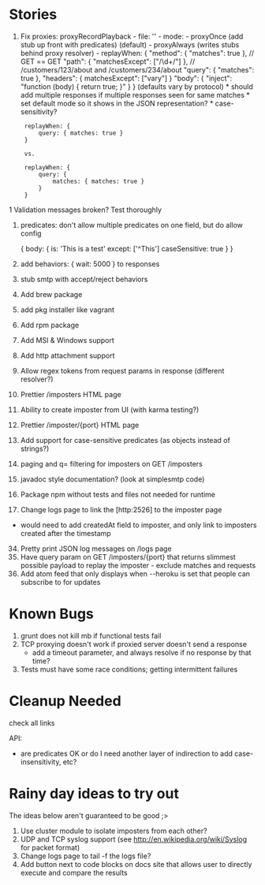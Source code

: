 Stories
=======
1. Fix proxies:
     proxyRecordPlayback
        - file: ''
        - mode:
            - proxyOnce (add stub up front with predicates) (default)
            - proxyAlways (writes stubs behind proxy resolver)
        - replayWhen:
            {
                "method": { "matches": true }, // GET == GET
                "path": { "matchesExcept": ["/\d+/"] }, // /customers/123/about and /customers/234/about
                "query": { "matches": true },
                "headers": { matchesExcept": ["vary"] }
                "body": { "inject": "function (body) { return true; }" }
            } (defaults vary by protocol)
        * should add multiple responses if multiple responses seen for same matches
        * set default mode so it shows in the JSON representation?
        * case-sensitivity?

        replayWhen: {
            query: { matches: true }
        }

        vs.

        replayWhen: {
            query: {
                matches: { matches: true }
            }
        }
1 Validation messages broken?  Test thoroughly
1. predicates: don't allow multiple predicates on one field, but do allow config

    {
        body: {
            is: 'This is a test'
            except: ['^This']
            caseSensitive: true
        }
    }

1. add behaviors: { wait: 5000 } to responses
0. stub smtp with accept/reject behaviors
6. Add brew package
6. add pkg installer like vagrant
7. Add rpm package
8. Add MSI & Windows support
1. Add http attachment support
1. Allow regex tokens from request params in response (different resolver?)
21. Prettier /imposters HTML page
22. Ability to create imposter from UI (with karma testing?)
23. Prettier /imposter/{port} HTML page
26. Add support for case-sensitive predicates (as objects instead of strings?)
27. paging and q= filtering for imposters on GET /imposters
30. javadoc style documentation? (look at simplesmtp code)
31. Package npm without tests and files not needed for runtime
33. Change logs page to link the [http:2526] to the imposter page
  - would need to add createdAt field to imposter, and only link to imposters created after the timestamp
34. Pretty print JSON log messages on /logs page
35. Have query param on GET /imposters/{port} that returns slimmest possible payload to replay the imposter
        - exclude matches and requests
38. Add atom feed that only displays when --heroku is set that people can subscribe to for updates

Known Bugs
==========
1. grunt does not kill mb if functional tests fail
2. TCP proxying doesn't work if proxied server doesn't send a response
   - add a timeout parameter, and always resolve if no response by that time?
3. Tests must have some race conditions; getting intermittent failures

Cleanup Needed
==============
check all links

API:
- are predicates OK or do I need another layer of indirection to add case-insensitivity, etc?

Rainy day ideas to try out
=================================
The ideas below aren't guaranteed to be good ;>

1. Use cluster module to isolate imposters from each other?
2. UDP and TCP syslog support (see http://en.wikipedia.org/wiki/Syslog for packet format)
3. Change logs page to tail -f the logs file?
4. Add button next to code blocks on docs site that allows user to directly execute and compare the results
